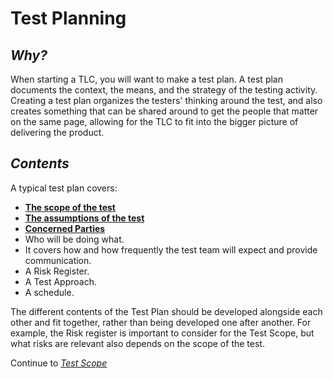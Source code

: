 # **Test Planning**

## *Why?*
When starting a TLC, you will want to make a test plan. A test plan documents the context, the means, and the strategy of the testing activity. Creating a test plan organizes the testers' thinking around the test, and also creates something that can be shared around to get the people that matter on the same page, allowing for the TLC to fit into the bigger picture of delivering the product.

## *Contents*
A typical test plan covers:
* **[The scope of the test](/1/1.1.1.Test_Scope.md)**
* **[The assumptions of the test](/1/1.1.2.Test_Assumptions.md)**
* **[Concerned Parties](/1/1.1.3.Concerned_Parties.md)**
* Who will be doing what.
* It covers how and how frequently the test team will expect and provide communication.
* A Risk Register.
* A Test Approach.
* A schedule.

The different contents of the Test Plan should be developed alongside each other and fit together, rather than being developed one after another. For example, the Risk register is important to consider for the Test Scope, but what risks are relevant also depends on the scope of the test.

Continue to *[Test Scope](/1/1.1.1.Test_Scope.md)*